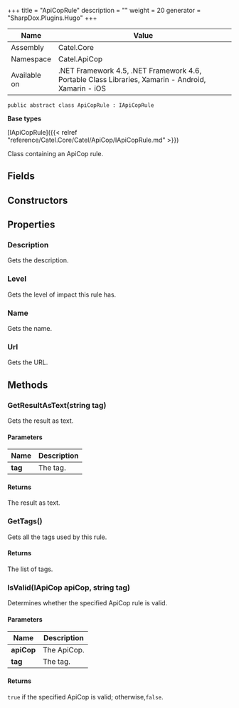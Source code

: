 

+++
title = "ApiCopRule" 
description = ""
weight = 20
generator = "SharpDox.Plugins.Hugo"
+++

Name|Value
---|---
Assembly|Catel.Core
Namespace|Catel.ApiCop
Available on|.NET Framework 4.5, .NET Framework 4.6, Portable Class Libraries, Xamarin - Android, Xamarin - iOS

```
public abstract class ApiCopRule : IApiCopRule
```

**Base types**

[IApiCopRule]({{< relref "reference/Catel.Core/Catel/ApiCop/IApiCopRule.md" >}})

Class containing an ApiCop rule.

## Fields

## Constructors

## Properties

### Description

Gets the description.

### Level

Gets the level of impact this rule has.

### Name

Gets the name.

### Url

Gets the URL.

## Methods

### GetResultAsText(string tag)

Gets the result as text.

#### Parameters

Name|Description
---|---
**tag**|The tag.

#### Returns

The result as text.

### GetTags()

Gets all the tags used by this rule.

#### Returns

The list of tags.

### IsValid(IApiCop apiCop, string tag)

Determines whether the specified ApiCop rule is valid.

#### Parameters

Name|Description
---|---
**apiCop**|The ApiCop.
**tag**|The tag.

#### Returns

`true` if the specified ApiCop is valid; otherwise,`false`.

